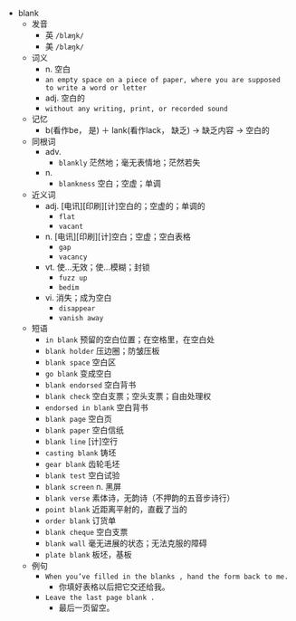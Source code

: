 - blank
  - 发音
    - 英 `/blæŋk/`
    - 美 `/blæŋk/`
  - 词义
    - n. 空白
    - `an empty space on a piece of paper, where you are supposed to write a word or letter`
    - adj. 空白的
    - `without any writing, print, or recorded sound`
  - 记忆
    - b(看作be， 是) ＋ lank(看作lack， 缺乏) → 缺乏内容 → 空白的
  - 同根词
    - adv.
      - `blankly` 茫然地；毫无表情地；茫然若失
    - n.
      - `blankness` 空白；空虚；单调
  - 近义词
    - adj. [电讯][印刷][计]空白的；空虚的；单调的
      - `flat`
      - `vacant`
    - n. [电讯][印刷][计]空白；空虚；空白表格
      - `gap`
      - `vacancy`
    - vt. 使…无效；使…模糊；封锁
      - `fuzz up`
      - `bedim`
    - vi. 消失；成为空白
      - `disappear`
      - `vanish away`
  - 短语
    - `in blank` 预留的空白位置；在空格里，在空白处 
    - `blank holder` 压边圈；防皱压板 
    - `blank space` 空白区 
    - `go blank` 变成空白 
    - `blank endorsed` 空白背书 
    - `blank check` 空白支票；空头支票；自由处理权 
    - `endorsed in blank` 空白背书 
    - `blank page` 空白页 
    - `blank paper` 空白信纸 
    - `blank line` [计]空行 
    - `casting blank` 铸坯 
    - `gear blank` 齿轮毛坯 
    - `blank test` 空白试验 
    - `blank screen` n. 黑屏 
    - `blank verse` 素体诗，无韵诗（不押韵的五音步诗行） 
    - `point blank` 近距离平射的，直截了当的 
    - `order blank` 订货单 
    - `blank cheque` 空白支票 
    - `blank wall` 毫无进展的状态；无法克服的障碍 
    - `plate blank` 板坯，基板 
  - 例句
    - `When you’ve filled in the blanks , hand the form back to me.`
      - 你填好表格以后把它交还给我。
    - `Leave the last page blank .`
      - 最后一页留空。

